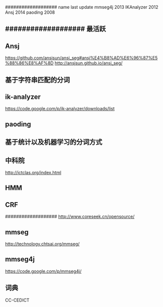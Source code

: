 ###################
 name       last update
 mmseg4j    2013
 IKAnalyzer 2012
 Ansj       2014
 paoding    2008

###################
最活跃
----
## Ansj
 https://github.com/ansjsun/ansj_seg#ansj%E4%B8%AD%E6%96%87%E5%88%86%E8%AF%8D
 http://ansjsun.github.io/ansj_seg/

基于字符串匹配的分词
----
## ik-analyzer
 https://code.google.com/p/ik-analyzer/downloads/list

## paoding


基于统计以及机器学习的分词方式
----
## 中科院
 http://ictclas.org/index.html

## HMM
## CRF

###################
http://www.coreseek.cn/opensource/

## mmseg
 http://technology.chtsai.org/mmseg/

## mmseg4j
 https://code.google.com/p/mmseg4j/

## 词典
 CC-CEDICT

